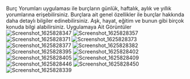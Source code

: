 Burç Yorumları uygulaması ile burçların günlük, haftalık, aylık ve yıllık yorumlarına erişebilirsiniz.
Burçlara ait genel özellikler ile burçlar hakkında daha detaylı bilgiler edinebilirsiniz.
Aşk, hayat, eğitim ve bunun gibi birçok konuda bilgi alabilirsiniz.
Uygulamaya Ait Görüntüler![Screenshot_1625828347](https://user-images.githubusercontent.com/83461461/125068459-2e4ae380-e0be-11eb-86a1-f47f95079171.png)
![Screenshot_1625828357](https://user-images.githubusercontent.com/83461461/125068462-2f7c1080-e0be-11eb-87ea-67fb106c0830.png)
![Screenshot_1625828371](https://user-images.githubusercontent.com/83461461/125068464-2f7c1080-e0be-11eb-83fd-1ae268313399.png)
![Screenshot_1625828373](https://user-images.githubusercontent.com/83461461/125068468-3014a700-e0be-11eb-84c9-b2324cc17bab.png)
![Screenshot_1625828377](https://user-images.githubusercontent.com/83461461/125068473-30ad3d80-e0be-11eb-982e-9e1475597258.png)
![Screenshot_1625828382](https://user-images.githubusercontent.com/83461461/125068476-31de6a80-e0be-11eb-92db-22c424b5fcef.png)
![Screenshot_1625828395](https://user-images.githubusercontent.com/83461461/125068481-330f9780-e0be-11eb-8867-7cf179775086.png)
![Screenshot_1625828402](https://user-images.githubusercontent.com/83461461/125068486-3571f180-e0be-11eb-9bcb-f03ff298c5f8.png)
![Screenshot_1625828405](https://user-images.githubusercontent.com/83461461/125068490-3571f180-e0be-11eb-80e7-39a50747d235.png)
![Screenshot_1625828409](https://user-images.githubusercontent.com/83461461/125068492-360a8800-e0be-11eb-919d-b4aa9dfc1eb9.png)
![Screenshot_1625828446](https://user-images.githubusercontent.com/83461461/125068498-36a31e80-e0be-11eb-9413-e8bab53468bc.png)
![Screenshot_1625828450](https://user-images.githubusercontent.com/83461461/125068502-373bb500-e0be-11eb-8e8c-642e9de07bc5.png)
![Screenshot_1625828339](https://user-images.githubusercontent.com/83461461/125068394-1a06e680-e0be-11eb-8cb3-e48a59146d26.png)
